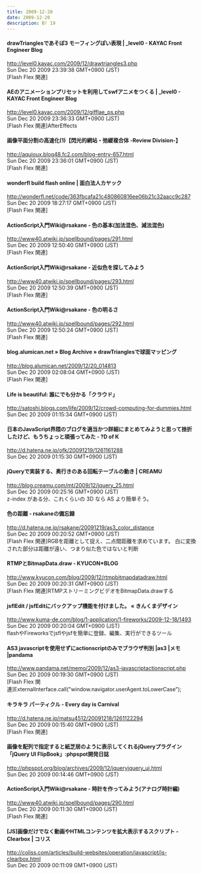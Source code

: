 ```yaml
---
title: 2009-12-20
date: 2009-12-20
description: B! 19
---
```


#### drawTrianglesであそぼ3 モーフィングぽい表現 | _level0 - KAYAC Front Engineer Blog
http://level0.kayac.com/2009/12/drawtriangles3.php<br>
Sun Dec 20 2009 23:39:38 GMT+0900 (JST)<br>
[Flash Flex 関連]


#### AEのアニメーションプリセットを利用してswfアニメをつくる | _level0 - KAYAC Front Engineer Blog
http://level0.kayac.com/2009/12/gifflae_ps.php<br>
Sun Dec 20 2009 23:36:33 GMT+0900 (JST)<br>
[Flash Flex 関連]AfterEffects


#### 画像平面分割の高速化(1)【閃光的網站・弛緩複合体 -Review Division-】
http://aquioux.blog48.fc2.com/blog-entry-657.html<br>
Sun Dec 20 2009 23:36:01 GMT+0900 (JST)<br>
[Flash Flex 関連]


#### wonderfl build flash online | 面白法人カヤック
http://wonderfl.net/code/363fbcafa21c480860816ee06b21c32aacc9c287<br>
Sun Dec 20 2009 18:27:17 GMT+0900 (JST)<br>
[Flash Flex 関連]


#### ActionScript入門Wiki@rsakane - 色の基本(加法混色、減法混色)
http://www40.atwiki.jp/spellbound/pages/291.html<br>
Sun Dec 20 2009 12:50:40 GMT+0900 (JST)<br>
[Flash Flex 関連]


#### ActionScript入門Wiki@rsakane - 近似色を探してみよう
http://www40.atwiki.jp/spellbound/pages/293.html<br>
Sun Dec 20 2009 12:50:39 GMT+0900 (JST)<br>
[Flash Flex 関連]


#### ActionScript入門Wiki@rsakane - 色の明るさ
http://www40.atwiki.jp/spellbound/pages/292.html<br>
Sun Dec 20 2009 12:50:24 GMT+0900 (JST)<br>
[Flash Flex 関連]


#### blog.alumican.net » Blog Archive » drawTrianglesで球面マッピング
http://blog.alumican.net/2009/12/20_014813<br>
Sun Dec 20 2009 02:08:04 GMT+0900 (JST)<br>
[Flash Flex 関連]


#### Life is beautiful: 誰にでも分かる「クラウド」
http://satoshi.blogs.com/life/2009/12/crowd-computing-for-dummies.html<br>
Sun Dec 20 2009 01:15:34 GMT+0900 (JST)<br>


#### 日本のJavaScript界隈のブログを適当かつ詳細にまとめてみようと思って挫折したけど、もうちょっと頑張ってみた - ?D of K
http://d.hatena.ne.jp/ofk/20091219/1261161288<br>
Sun Dec 20 2009 01:15:30 GMT+0900 (JST)<br>


#### jQueryで実装する、奥行きのある回転テーブルの動き | CREAMU
http://blog.creamu.com/mt/2009/12/jquery_25.html<br>
Sun Dec 20 2009 00:25:16 GMT+0900 (JST)<br>
z-index がある分、これくらいの 3D なら AS より簡単そう。


#### 色の距離 - rsakaneの備忘録
http://d.hatena.ne.jp/rsakane/20091219/as3_color_distance<br>
Sun Dec 20 2009 00:20:52 GMT+0900 (JST)<br>
[Flash Flex 関連]RGBを距離として捉え、二点間距離を求めています。  白に変換された部分は距離が遠い、つまり似た色ではないと判断


#### RTMPとBitmapData.draw - KYUCON*BLOG
http://www.kyucon.com/blog/2009/12/rtmpbitmapdatadraw.html<br>
Sun Dec 20 2009 00:20:31 GMT+0900 (JST)<br>
[Flash Flex 関連]RTMPストリーミングビデオをBitmapData.drawする


#### jsflEdit / jsfEditにバックアップ機能を付けました。 « きんくまデザイン
http://www.kuma-de.com/blog/1-application/1-fireworks/2009-12-18/1493<br>
Sun Dec 20 2009 00:20:04 GMT+0900 (JST)<br>
flashやFireworksでjsflやjsfを簡単に登録、編集、実行ができるツール


#### AS3 javascriptを使用せずにactionscriptのみでブラウザ判別 |as3 |メモ |pandama
http://www.pandama.net/memo/2009/12/as3-javascriptactionscript.php<br>
Sun Dec 20 2009 00:19:30 GMT+0900 (JST)<br>
[Flash Flex 関連]ExternalInterface.call("window.navigator.userAgent.toLowerCase");


#### キラキラ パーティクル - Every day is Carnival
http://d.hatena.ne.jp/matsu4512/20091218/1261122294<br>
Sun Dec 20 2009 00:15:40 GMT+0900 (JST)<br>
[Flash Flex 関連]


#### 画像を配列で指定すると紙芝居のように表示してくれるjQueryプラグイン「jQuery UI FlipBook」:phpspot開発日誌
http://phpspot.org/blog/archives/2009/12/jqueryjquery_ui.html<br>
Sun Dec 20 2009 00:14:46 GMT+0900 (JST)<br>


#### ActionScript入門Wiki@rsakane - 時計を作ってみよう(アナログ時計編)
http://www40.atwiki.jp/spellbound/pages/290.html<br>
Sun Dec 20 2009 00:11:30 GMT+0900 (JST)<br>
[Flash Flex 関連]


####   [JS]画像だけでなく動画やHTMLコンテンツを拡大表示するスクリプト -Clearbox | コリス
http://coliss.com/articles/build-websites/operation/javascript/js-clearbox.html<br>
Sun Dec 20 2009 00:11:09 GMT+0900 (JST)<br>


